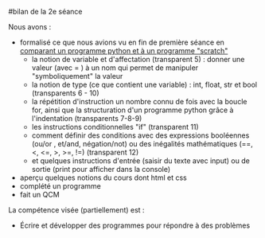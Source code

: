 #bilan de la 2e séance

Nous avons : 
 - formalisé ce que nous avions vu en fin de première séance en [comparant un programme python et à un programme "scratch"](../cours/02_présentation%20de%20python.pdf)
   - la notion de variable et d'affectation (transparent 5) : donner une valeur (avec = ) à un nom qui permet de manipuler "symboliquement" la valeur
   - la notion de type (ce que contient une variable) : int, float, str et bool (transparents 6 - 10)
   - la répétition d'instruction un nombre connu de fois avec la boucle for, ainsi que la structuration d'un programme python grâce à l'indentation (transparents 7-8-9)
   - les instructions conditionnelles "if" (transparent 11)
   - comment définir des conditions avec des expressions booléennes (ou/or , et/and, négation/not) ou des inégalités mathématiques (==, <, <=, >, >=, !=) (transparent 12)
   - et quelques instructions d'entrée (saisir du texte avec input) ou de sortie (print pour afficher dans la console)
 - aperçu quelques notions du cours dont html et css
 - complété un programme 
 - fait un QCM

La compétence visée (partiellement) est : 
  - Écrire et développer des programmes pour répondre à des problèmes